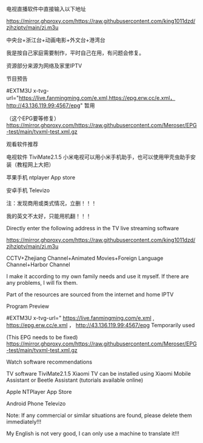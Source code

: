 
电视直播软件中直接输入以下地址

https://mirror.ghproxy.com/https://raw.githubusercontent.com/king1011dzd/zjhziptv/main/zj.m3u

中央台+浙江台+动画电影+外文台+港湾台

我是按自己家庭需要制作，平时自己在用，有问题会修复。

资源部分来源为网络及家里IPTV

节目预告

#EXTM3U x-tvg-url="https://live.fanmingming.com/e.xml,https://epg.erw.cc/e.xml，http://43.136.119.99:4567/epg"   暂用

（这个EPG要等修复）https://mirror.ghproxy.com/https://raw.githubusercontent.com/Meroser/EPG-test/main/tvxml-test.xml.gz

观看软件推荐

电视软件 TiviMate2.1.5 小米电视可以用小米手机助手，也可以使用甲壳虫助手安装（教程网上大把）

苹果手机 ntplayer  App store

安卓手机 Televizo

注：发现商用或类式情况，立删！！！

我的英文不太好，只能用机翻！！！


Directly enter the following address in the TV live streaming software

https://mirror.ghproxy.com/https://raw.githubusercontent.com/king1011dzd/zjhziptv/main/zj.m3u

CCTV+Zhejiang Channel+Animated Movies+Foreign Language Channel+Harbor Channel

I make it according to my own family needs and use it myself. If there are any problems, I will fix them.

Part of the resources are sourced from the internet and home IPTV

Program Preview

#EXTM3U x-tvg-url=" https://live.fanmingming.com/e.xml , https://epg.erw.cc/e.xml ， http://43.136.119.99:4567/epg Temporarily used

(This EPG needs to be fixed) https://mirror.ghproxy.com/https://raw.githubusercontent.com/Meroser/EPG-test/main/tvxml-test.xml.gz

Watch software recommendations

TV software TiviMate2.1.5 Xiaomi TV can be installed using Xiaomi Mobile Assistant or Beetle Assistant (tutorials available online)

Apple NTPlayer App Store

Android Phone Televizo

Note: If any commercial or similar situations are found, please delete them immediately!!!

My English is not very good, I can only use a machine to translate it!!!

